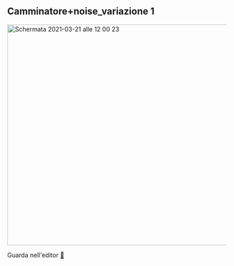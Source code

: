 ## Camminatore+noise_variazione 1

<img width="507" alt="Schermata 2021-03-21 alle 12 00 23" src="https://user-images.githubusercontent.com/63911437/111902344-65c54f80-8a3d-11eb-9916-437d61eb3232.png">


Guarda nell'editor [👾](https://editor.p5js.org/lfaraci/full/w2WsAGYqx)
